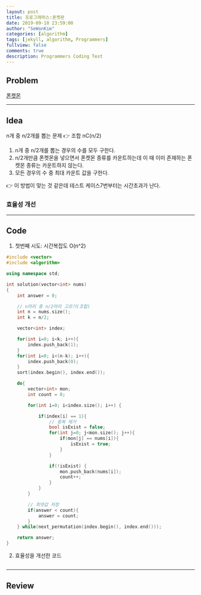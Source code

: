 ```yaml
---
layout: post
title: 프로그래머스:폰켓몬
date: 2019-09-18 23:59:00
author: "SeWonKim"
categories: [algorithm]
tags: [jekyll, algorithm, Programmers]
fullview: false
comments: true
description: Programmers Coding Test
---
```


## Problem

[폰켓몬](https://programmers.co.kr/learn/courses/30/lessons/1845)

---

## Idea

n개 중 n/2개를 뽑는 문제 👉 조합 nC(n/2)

1. n개 중 n/2개를 뽑는 경우의 수를 모두 구한다.
2. n/2개만큼 폰켓몬을 넣으면서 폰켓몬 종류를 카운트하는데 이 때 이미 존재하는 폰켓몬 종류는 카운트하지 않는다.
3. 모든 경우의 수 중 최대 카운트 값을 구한다.

👉 이 방법이 맞는 것 같은데 테스트 케이스7번부터는 시간초과가 난다.

### 효율성 개선

---

## Code

1. 첫번째 시도: 시간복잡도 O(n^2)

```cpp
#include <vector>
#include <algorithm>

using namespace std;

int solution(vector<int> nums)
{
	int answer = 0;

    // n마리 중 n/2마리 고르기(조합)
    int n = nums.size();
    int k = n/2;

    vector<int> index;

    for(int i=0; i<k; i++){
        index.push_back(1);
    }
    for(int i=0; i<(n-k); i++){
        index.push_back(0);
    }
    sort(index.begin(), index.end());

    do{
        vector<int> mon;
        int count = 0;

        for(int i=0; i<index.size(); i++) {

            if(index[i] == 1){
                // 중복 제거
                bool isExist = false;
                for(int j=0; j<mon.size(); j++){
                    if(mon[j] == nums[i]){
                        isExist = true;
                    }
                }

                if(!isExist) {
                    mon.push_back(nums[i]);
                    count++;
                }
            }
        }

        // 최댓값 저장
        if(answer < count){
            answer = count;
        }
    } while(next_permutation(index.begin(), index.end()));

	return answer;
}
```

2. 효율성을 개선한 코드

```cpp

```

---

## Review
